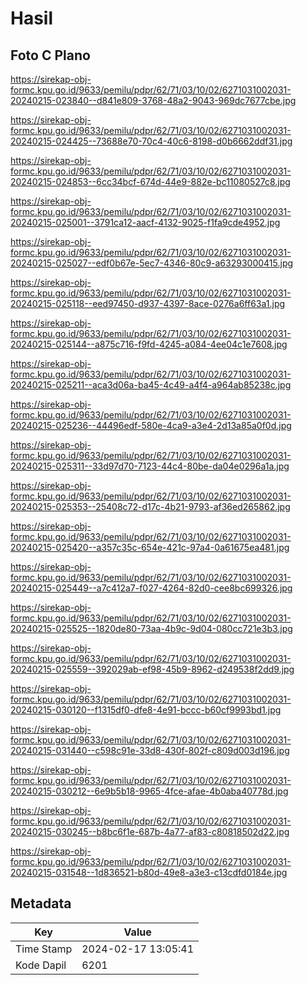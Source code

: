 # Hasil

## Foto C Plano

https://sirekap-obj-formc.kpu.go.id/9633/pemilu/pdpr/62/71/03/10/02/6271031002031-20240215-023840--d841e809-3768-48a2-9043-969dc7677cbe.jpg

https://sirekap-obj-formc.kpu.go.id/9633/pemilu/pdpr/62/71/03/10/02/6271031002031-20240215-024425--73688e70-70c4-40c6-8198-d0b6662ddf31.jpg

https://sirekap-obj-formc.kpu.go.id/9633/pemilu/pdpr/62/71/03/10/02/6271031002031-20240215-024853--6cc34bcf-674d-44e9-882e-bc11080527c8.jpg

https://sirekap-obj-formc.kpu.go.id/9633/pemilu/pdpr/62/71/03/10/02/6271031002031-20240215-025001--3791ca12-aacf-4132-9025-f1fa9cde4952.jpg

https://sirekap-obj-formc.kpu.go.id/9633/pemilu/pdpr/62/71/03/10/02/6271031002031-20240215-025027--edf0b67e-5ec7-4346-80c9-a63293000415.jpg

https://sirekap-obj-formc.kpu.go.id/9633/pemilu/pdpr/62/71/03/10/02/6271031002031-20240215-025118--eed97450-d937-4397-8ace-0276a6ff63a1.jpg

https://sirekap-obj-formc.kpu.go.id/9633/pemilu/pdpr/62/71/03/10/02/6271031002031-20240215-025144--a875c716-f9fd-4245-a084-4ee04c1e7608.jpg

https://sirekap-obj-formc.kpu.go.id/9633/pemilu/pdpr/62/71/03/10/02/6271031002031-20240215-025211--aca3d06a-ba45-4c49-a4f4-a964ab85238c.jpg

https://sirekap-obj-formc.kpu.go.id/9633/pemilu/pdpr/62/71/03/10/02/6271031002031-20240215-025236--44496edf-580e-4ca9-a3e4-2d13a85a0f0d.jpg

https://sirekap-obj-formc.kpu.go.id/9633/pemilu/pdpr/62/71/03/10/02/6271031002031-20240215-025311--33d97d70-7123-44c4-80be-da04e0296a1a.jpg

https://sirekap-obj-formc.kpu.go.id/9633/pemilu/pdpr/62/71/03/10/02/6271031002031-20240215-025353--25408c72-d17c-4b21-9793-af36ed265862.jpg

https://sirekap-obj-formc.kpu.go.id/9633/pemilu/pdpr/62/71/03/10/02/6271031002031-20240215-025420--a357c35c-654e-421c-97a4-0a61675ea481.jpg

https://sirekap-obj-formc.kpu.go.id/9633/pemilu/pdpr/62/71/03/10/02/6271031002031-20240215-025449--a7c412a7-f027-4264-82d0-cee8bc699326.jpg

https://sirekap-obj-formc.kpu.go.id/9633/pemilu/pdpr/62/71/03/10/02/6271031002031-20240215-025525--1820de80-73aa-4b9c-9d04-080cc721e3b3.jpg

https://sirekap-obj-formc.kpu.go.id/9633/pemilu/pdpr/62/71/03/10/02/6271031002031-20240215-025559--392029ab-ef98-45b9-8962-d249538f2dd9.jpg

https://sirekap-obj-formc.kpu.go.id/9633/pemilu/pdpr/62/71/03/10/02/6271031002031-20240215-030120--f1315df0-dfe8-4e91-bccc-b60cf9993bd1.jpg

https://sirekap-obj-formc.kpu.go.id/9633/pemilu/pdpr/62/71/03/10/02/6271031002031-20240215-031440--c598c91e-33d8-430f-802f-c809d003d196.jpg

https://sirekap-obj-formc.kpu.go.id/9633/pemilu/pdpr/62/71/03/10/02/6271031002031-20240215-030212--6e9b5b18-9965-4fce-afae-4b0aba40778d.jpg

https://sirekap-obj-formc.kpu.go.id/9633/pemilu/pdpr/62/71/03/10/02/6271031002031-20240215-030245--b8bc6f1e-687b-4a77-af83-c80818502d22.jpg

https://sirekap-obj-formc.kpu.go.id/9633/pemilu/pdpr/62/71/03/10/02/6271031002031-20240215-031548--1d836521-b80d-49e8-a3e3-c13cdfd0184e.jpg


## Metadata

| Key        | Value               |
| ---------- | ------------------- |
| Time Stamp | 2024-02-17 13:05:41 |
| Kode Dapil | 6201                |



